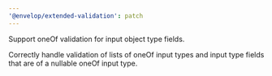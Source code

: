 ```yaml
---
'@envelop/extended-validation': patch
---
```


Support oneOf validation for input object type fields.

Correctly handle validation of lists of oneOf input types and input type fields that are of a nullable oneOf input type.
